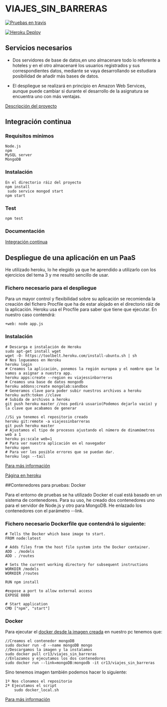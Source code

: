 # VIAJES_SIN_BARRERAS

[![Pruebas en travis](https://travis-ci.org/cr13/VIAJES_SIN_BARRERAS.svg?branch=master)](https://travis-ci.org/cr13/VIAJES_SIN_BARRERAS)

[![Heroku Deploy](https://www.herokucdn.com/deploy/button.svg)](https://heroku.com/deploy?template=https://github.com/cr13/VIAJES_SIN_BARRERAS)

## Servicios necesarios

- Dos servidores de base de datos,en uno almacenare todo lo referente a hoteles y en el otro almacenaré los usuarios registrados y sus correspondientes datos, mediante se vaya desarrollando se estudiara posibilidad de añadir más bases de datos.

- El despliegue se realizará en principio en Amazon Web Services, aunque puede cambiar si durante el desarrollo de la asignatura se encuentra uno con más ventajas.

[Descripción del proyecto](https://cr13.github.io/VIAJES_SIN_BARRERAS/)

## Integración continua

### Requisitos mínimos
    Node.js
    npm
    MySQL server
    MongoDB

### Instalación

    En el directorio ráiz del proyecto
    npm install
	 sudo service mongod start
    npm start

### Test

    npm test

### Documentación

[Integración continua](https://cr13.github.io/VIAJES_SIN_BARRERAS/#hito-2)

## Despliegue de una aplicación en un PaaS

He utilizado heroku, lo he elegido ya que he aprendido a utilizarlo con los ejercicios del tema 3 y me resultó sencillo de usar.

### Fichero necesario para el despliegue

Para un mayor control y flexibilidad sobre su aplicación se recomienda la creación del fichero Procfile que ha de estar alojado en el directorio ráiz de la aplicación. Heroku usa el Procfile para saber que tiene que ejecutar. En nuestro caso contendrá:

    +web: node app.js

### Instalación

    # Descarga e instalación de Heroku
    sudo apt-get install wget
    wget -O- https://toolbelt.heroku.com/install-ubuntu.sh | sh
    # Nos logueamos en Heroku
    heroku login
    # Creamos la aplicación, ponemos la región europea y el nombre que le vamos a asignar a nuestra app.
    heroku apps:create --region eu viajessinbarreras
    # Creamos una base de datos mongodb
    heroku addons:create mongolab:sandbox
    # Generamos clave para poder subir nuestros archivos a heroku
    heroku auth:token //clave
    # Subida de archivos a heroku
    git push heroku master //nos pedirá usuario(Podemos dejarlo vacio) y la clave que acabamos de generar

    //Si ya tenemos el repositorio creado
    heroku git:remote -a viajessinbarreras
    git push heroku master
    # Ajustamos el tipo de procesos ajustando el número de dinamómetros web a 1
    heroku ps:scale web=1
    # Para ver nuestra aplicación en el navegador
    heroku open
    # Para ver los posible errores que se puedan dar.
    heroku logs --tail

[Para más información ](https://cr13.github.io/VIAJES_SIN_BARRERAS/#hito-3)

[Página en heroku](https://viajessinbarreras.herokuapp.com/)


##Contenedores para pruebas: Docker

Para el entorno de pruebas se ha utilizado Docker el cual está basado en un sistema de contenedores. Para su uso, he creado dos contenedores uno para el servidor de Node.js y otro para MongoDB. He enlazado los contenedores con el parámetro --link.

### Fichero necesario Dockerfile que contendrá lo siguiente:

    # Tells the Docker which base image to start.
    FROM node:latest

    # Adds files from the host file system into the Docker container.
    ADD . /models
    ADD . /routes

    # Sets the current working directory for subsequent instructions
    WORKDIR /models
    WORKDIR /routes

    RUN npm install

    #expose a port to allow external access
    EXPOSE 8080

    # Start application
    CMD ["npm", "start"]


### Docker

Para ejecutar el [docker desde la imagen creada](https://hub.docker.com/r/cr13/viajes_sin_barreras/) en nuestro pc tenemos que:

    //Creamos el contenedor mongoDB
    sudo docker run -d --name mongoDB mongo
    //Descargamos la imagen y la instalamos
    sudo docker pull cr13/viajes_sin_barreras
    //Enlazamos y ejecutamos los dos contenedores
    sudo docker run --link=mongoDB:mongodb -it cr13/viajes_sin_barreras

Sino tenemos imagen también podemos hacer lo siguiente:

    1º Nos clonamos el repositorio
    2ª Ejecutamos el script
        sudo docker_local.sh

[Para más información ](https://cr13.github.io/VIAJES_SIN_BARRERAS/#hito-4)
